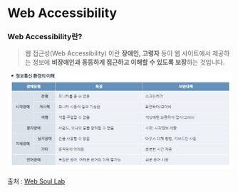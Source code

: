 # Web Accessibility

### Web Accessibility란?

> 웹 접근성(Web Accessibility) 이란 **장애인, 고령자** 등이 웹 사이트에서 제공하는 정보에 **비장애인과 동등하게 접근하고 이해할 수 있도록 보장**하는 것입니다.

![Web Accessibility](/19.02.12~15/사진자료/web_accessibility.JPG)

출처 : [Web Soul Lab](http://www.websoul.co.kr/accessibility/define.asp)